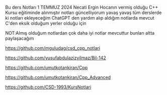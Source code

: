 Bu ders Notları 1 TEMMUZ 2024 Necati Ergin Hocanın vermiş olduğu C++ Kursu eğitiminde alınmıştır 
notları güncelliyorum yavaş yavaş tüm derslerde ki notları ekleyeceğim ChatGPT den yardım alıp aldığım notlarda mevcut
C'den eksik olduğum yerler olduğu için 

NOT:Almış olduğum notlardan çok daha iyi notlar mevcuttur bunları altta paylaşacağım

https://github.com/mguludag/csd_cpp_notlari

https://github.com/yusufabdulazizyilmaz/Bil-142

https://github.com/umutkotankiran/Cpp

https://github.com/umutkotankiran/Cpp_Advanced

https://github.com/CSD-1993/KursNotlari
